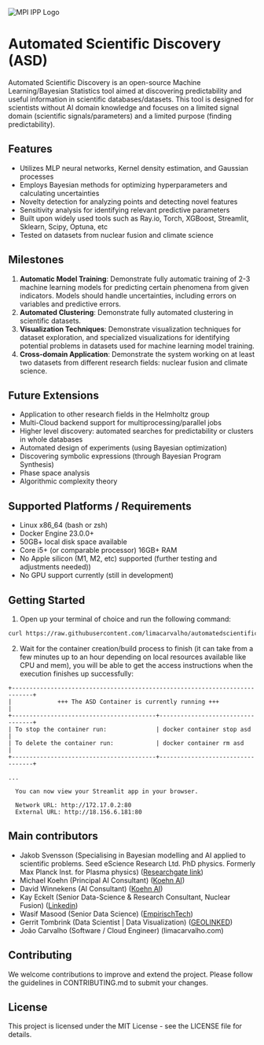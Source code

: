 ![MPI IPP Logo](https://www.ipp.mpg.de/assets/institutes/headers/ipp-desktop-de-5b77946a9fe513bfee29e3020802db2cab74d92e920731557a284e1ef9261788.svg)

# Automated Scientific Discovery (ASD)

Automated Scientific Discovery is an open-source Machine Learning/Bayesian Statistics tool aimed at discovering predictability and useful information in scientific databases/datasets. This tool is designed for scientists without AI domain knowledge and 
focuses on a limited signal domain (scientific signals/parameters) and a limited purpose (finding predictability).

## Features

-   Utilizes MLP neural networks, Kernel density estimation, and Gaussian processes
-   Employs Bayesian methods for optimizing hyperparameters and calculating uncertainties
-   Novelty detection for analyzing points and detecting novel features
-   Sensitivity analysis for identifying relevant predictive parameters
-   Built upon widely used tools such as Ray.io, Torch, XGBoost, Streamlit, Sklearn, Scipy, Optuna, etc
-   Tested on datasets from nuclear fusion and climate science

## Milestones

1.  **Automatic Model Training**: Demonstrate fully automatic training of 2-3 machine learning models for predicting certain phenomena from given indicators. Models should handle uncertainties, including errors on variables and 
predictive errors.
2.  **Automated Clustering**: Demonstrate fully automated clustering in scientific datasets.
3.  **Visualization Techniques**: Demonstrate visualization techniques for dataset exploration, and specialized visualizations for identifying potential problems in datasets used for machine learning model training.
4.  **Cross-domain Application**: Demonstrate the system working on at least two datasets from different research fields: nuclear fusion and climate science.

## Future Extensions

-   Application to other research fields in the Helmholtz group
-   Multi-Cloud backend support for multiprocessing/parallel jobs
-   Higher level discovery: automated searches for predictability or clusters in whole databases
-   Automated design of experiments (using Bayesian optimization)
-   Discovering symbolic expressions (through Bayesian Program Synthesis)
-   Phase space analysis
-   Algorithmic complexity theory

## Supported Platforms / Requirements
- Linux x86_64 (bash or zsh)
- Docker Engine 23.0.0+
- 50GB+ local disk space available
- Core i5+ (or comparable processor) 16GB+ RAM
- No Apple silicon (M1, M2, etc) supported (further testing and adjustments needed))
- No GPU support currently (still in development)

## Getting Started

1. Open up your terminal of choice and run the following command:
```bash
curl https://raw.githubusercontent.com/limacarvalho/automatedscientificdiscovery/main/src/container/asd.sh -o asd.sh && bash asd.sh
```
2. Wait for the container creation/build process to finish (it can take from a few minutes up to an hour depending on local resources available like CPU and mem), you will be able to get the access instructions when the execution 
finishes up successfully:

```text
+----------------------------------------------------------------------------+
|             +++ The ASD Container is currently running +++                 |
+-----------------------------------------+----------------------------------+
| To stop the container run:              | docker container stop asd        |
| To delete the container run:            | docker container rm asd          |
+-----------------------------------------+----------------------------------+

...

  You can now view your Streamlit app in your browser.

  Network URL: http://172.17.0.2:80
  External URL: http://18.156.6.181:80
```

## Main contributors
- Jakob Svensson (Specialising in Bayesian modelling and AI applied to scientific problems. Seed eScience Research Ltd. PhD physics. Formerly Max Planck Inst. for Plasma physics) ([Researchgate 
link](https://www.researchgate.net/profile/Jakob-Svensson-5))
- Michael Koehn (Principal AI Consultant) ([Koehn AI](https://www.koehn.ai/en/))
- David Winnekens (AI Consultant) ([Koehn AI](https://www.koehn.ai/en/))
- Kay Eckelt (Senior Data-Science & Research Consultant, Nuclear Fusion) ([Linkedin](https://www.linkedin.com/in/kay-eckelt-phd/?originalSubdomain=es))
- Wasif Masood (Senior Data Science) ([EmpirischTech](https://empirischtech.at/))
- Gerrit Tombrink (Data Scientist | Data Visualization) ([GEOLINKED](https://geolinked.de/))
- João Carvalho (Software / Cloud Engineer) (limacarvalho.com)


## Contributing

We welcome contributions to improve and extend the project. Please follow the guidelines in CONTRIBUTING.md to submit your changes.

## License

This project is licensed under the MIT License - see the LICENSE file for details.
